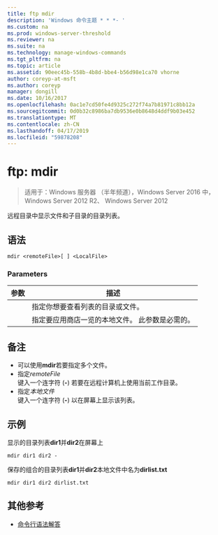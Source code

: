 ```yaml
---
title: ftp mdir
description: 'Windows 命令主题 * * *- '
ms.custom: na
ms.prod: windows-server-threshold
ms.reviewer: na
ms.suite: na
ms.technology: manage-windows-commands
ms.tgt_pltfrm: na
ms.topic: article
ms.assetid: 90eec45b-558b-4b8d-bbe4-b56d98e1ca70 vhorne
author: coreyp-at-msft
ms.author: coreyp
manager: dongill
ms.date: 10/16/2017
ms.openlocfilehash: 0ac1e7cd50fe4d9325c272f74a7b81971c8bb12a
ms.sourcegitcommit: 0d0b32c8986ba7db9536e0b8648d4ddf9b03e452
ms.translationtype: MT
ms.contentlocale: zh-CN
ms.lasthandoff: 04/17/2019
ms.locfileid: "59878208"
---
```

# <a name="ftp-mdir"></a>ftp: mdir

>适用于：Windows 服务器 （半年频道），Windows Server 2016 中，Windows Server 2012 R2、 Windows Server 2012

远程目录中显示文件和子目录的目录列表。   
## <a name="syntax"></a>语法  
```  
mdir <remoteFile>[ ] <LocalFile>  
```  
### <a name="parameters"></a>Parameters  
|参数|描述|  
|-------|--------|  
|<remoteFile>|指定你想要查看列表的目录或文件。|  
|<LocalFile>|指定要应用商店一览的本地文件。 此参数是必需的。|  
## <a name="remarks"></a>备注  
-   可以使用**mdir**若要指定多个文件。  
-   指定*remoteFile*  
    键入一个连字符 (**-**) 若要在远程计算机上使用当前工作目录。  
-   指定*本地文件*  
    键入一个连字符 (**-**) 以在屏幕上显示该列表。  
## <a name="BKMK_Examples"></a>示例  
显示的目录列表**dir1**并**dir2**在屏幕上  
```  
mdir dir1 dir2 -  
```  
保存的组合的目录列表**dir1**并**dir2**本地文件中名为**dirlist.txt**  
```  
mdir dir1 dir2 dirlist.txt  
```  
## <a name="additional-references"></a>其他参考  
-   [命令行语法解答](command-line-syntax-key.md)  
